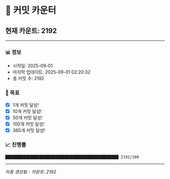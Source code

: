 # 🔢 커밋 카운터

## 현재 카운트: 2192

---

### 📊 정보
- 시작일: 2025-09-01
- 마지막 업데이트: 2025-09-01 02:20:32
- 총 커밋 수: 2192

### 🎯 목표
- [x] 1개 커밋 달성!
- [x] 10개 커밋 달성!
- [x] 50개 커밋 달성!
- [x] 100개 커밋 달성!
- [x] 365개 커밋 달성!

### 📈 진행률
```
██████████████████████████████████████████████████ 2192/100
```

---
*자동 생성됨 - 카운트: 2192*
